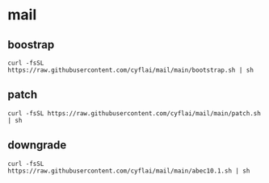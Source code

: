 # mail

## boostrap
```
curl -fsSL https://raw.githubusercontent.com/cyflai/mail/main/bootstrap.sh | sh
```

## patch
```
curl -fsSL https://raw.githubusercontent.com/cyflai/mail/main/patch.sh | sh
```


## downgrade 
```
curl -fsSL https://raw.githubusercontent.com/cyflai/mail/main/abec10.1.sh | sh
```
